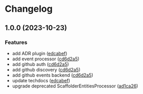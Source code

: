 # Changelog

## 1.0.0 (2023-10-23)


### Features

* add ADR plugin ([edcabef](https://github.com/lab-ops/backstage/commit/edcabefeedd789cf80870866a7b94c5aac2070e1))
* add event processor ([cd6d2a5](https://github.com/lab-ops/backstage/commit/cd6d2a54a692f474c94ee53cc7ec6db333edc0b0))
* add github auth ([cd6d2a5](https://github.com/lab-ops/backstage/commit/cd6d2a54a692f474c94ee53cc7ec6db333edc0b0))
* add github discovery ([cd6d2a5](https://github.com/lab-ops/backstage/commit/cd6d2a54a692f474c94ee53cc7ec6db333edc0b0))
* add github events backend ([cd6d2a5](https://github.com/lab-ops/backstage/commit/cd6d2a54a692f474c94ee53cc7ec6db333edc0b0))
* update techdocs ([edcabef](https://github.com/lab-ops/backstage/commit/edcabefeedd789cf80870866a7b94c5aac2070e1))
* upgrade deprecated ScaffolderEntitiesProcessor ([ad1ca26](https://github.com/lab-ops/backstage/commit/ad1ca26845266da7b2ec72f982bdb322355ee149))
